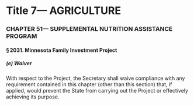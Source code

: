 
# Title 7— AGRICULTURE
### CHAPTER 51— SUPPLEMENTAL NUTRITION ASSISTANCE PROGRAM
#### § 2031. Minnesota Family Investment Project
##### (e) Waiver

With respect to the Project, the Secretary shall waive compliance with any requirement contained in this chapter (other than this section) that, if applied, would prevent the State from carrying out the Project or effectively achieving its purpose.
